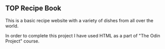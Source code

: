 <h2>TOP Recipe Book</h2>

This is a basic recipe website with a variety of dishes from all over the world.

In order to complete this project I have used HTML as a part of "The Odin Project" course.
